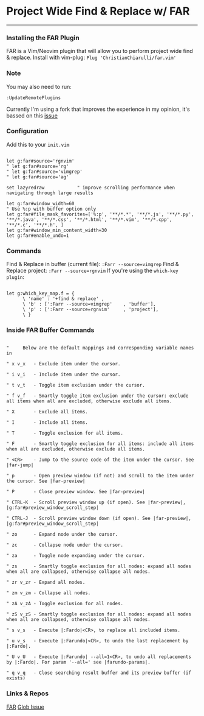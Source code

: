 # Project Wide Find & Replace w/ FAR

---

### Installing the FAR Plugin

FAR is a Vim/Neovim plugin that will allow you to perform project wide find & replace. Install with vim-plug:
`Plug 'ChristianChiarulli/far.vim'`

### Note

You may also need to run:

`:UpdateRemotePlugins`

Currently I'm using a fork that improves the experience in my opinion, it's bassed on this [issue](https://github.com/brooth/far.vim/issues/94)

### Configuration

Add this to your `init.vim`

```

let g:far#source='rgnvim'
" let g:far#source='rg'
" let g:far#source='vimgrep'
" let g:far#source='ag'

set lazyredraw            " improve scrolling performance when navigating through large results

let g:far#window_width=60
" Use %:p with buffer option only
let g:far#file_mask_favorites=['%:p', '**/*.*', '**/*.js', '**/*.py', '**/*.java', '**/*.css', '**/*.html', '**/*.vim', '**/*.cpp', '**/*.c', '**/*.h', ]
let g:far#window_min_content_width=30
let g:far#enable_undo=1

```

### Commands

Find & Replace in buffer (current file):
`:Farr --source=vimgrep`
Find & Replace project:
`:Farr --source=rgnvim`
If you're using the `which-key plugin`:
```

let g:which_key_map.f = {
      \ 'name' : '+find & replace' ,
      \ 'b' : [':Farr --source=vimgrep'    , 'buffer'],
      \ 'p' : [':Farr --source=rgnvim'     , 'project'],
      \ }

```

### Inside FAR Buffer Commands

```

"     Below are the default mappings and corresponding variable names in

" x v_x   - Exclude item under the cursor.

" i v_i   - Include item under the cursor.

" t v_t   - Toggle item exclusion under the cursor.

" f v_f   - Smartly toggle item exclusion under the cursor: exclude all items when all are excluded, otherwise exclude all items.

" X       - Exclude all items.

" I       - Include all items.

" T       - Toggle exclusion for all items.

" F       - Smartly toggle exclusion for all items: include all items when all are excluded, otherwise exclude all items.

" <CR>    - Jump to the source code of the item under the cursor. See |far-jump|

" p       - Open preview window (if not) and scroll to the item under the cursor. See |far-preview|

" P       - Close preview window. See |far-preview|

" CTRL-K  - Scroll preview window up (if open). See |far-preview|, |g:far#preview_window_scroll_step|

" CTRL-J  - Scroll preview window down (if open). See |far-preview|, |g:far#preview_window_scroll_step|

" zo      - Expand node under the cursor.

" zc      - Collapse node under the cursor.

" za      - Toggle node expanding under the cursor.

" zs      - Smartly toggle exclusion for all nodes: expand all nodes when all are collapsed, otherwise collapse all nodes.

" zr v_zr - Expand all nodes.

" zm v_zm - Collapse all nodes.

" zA v_zA - Toggle exclusion for all nodes.

" zS v_zS - Smartly toggle exclusion for all nodes: expand all nodes when all are collapsed, otherwise collapse all nodes.

" s v_s   - Execute |:Fardo|<CR>, to replace all included items.

" u v_s   - Execute |:Farundo|<CR>, to undo the last replacement by |:Fardo|.

" U v_U   - Execute |:Farundo| --all=1<CR>, to undo all replacements by |:Fardo|. For param '--all=' see |farundo-params|.

" q v_q   - Close searching result buffer and its preview buffer (if exists)

```

### Links & Repos

[FAR](https://github.com/brooth/far.vim)
[Glob Issue](https://github.com/brooth/far.vim/issues/94)
